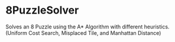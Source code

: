 # 8PuzzleSolver
Solves an 8 Puzzle using the A* Algorithm with different heuristics. (Uniform Cost Search, Misplaced Tile, and Manhattan Distance)
